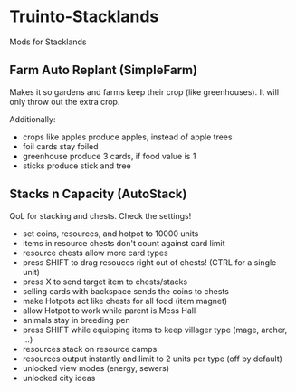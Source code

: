 # Truinto-Stacklands
Mods for Stacklands

Farm Auto Replant (SimpleFarm)
-----------
Makes it so gardens and farms keep their crop (like greenhouses). It will only throw out the extra crop.

Additionally:
- crops like apples produce apples, instead of apple trees
- foil cards stay foiled
- greenhouse produce 3 cards, if food value is 1
- sticks produce stick and tree

Stacks n Capacity (AutoStack)
-----------
QoL for stacking and chests. Check the settings!

- set coins, resources, and hotpot to 10000 units
- items in resource chests don't count against card limit
- resource chests allow more card types
- press SHIFT to drag resouces right out of chests! (CTRL for a single unit)
- press X to send target item to chests/stacks
- selling cards with backspace sends the coins to chests
- make Hotpots act like chests for all food (item magnet)
- allow Hotpot to work while parent is Mess Hall
- animals stay in breeding pen
- press SHIFT while equipping items to keep villager type (mage, archer, ...)
- resources stack on resource camps
- resources output instantly and limit to 2 units per type (off by default)
- unlocked view modes (energy, sewers)
- unlocked city ideas